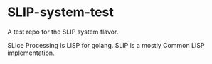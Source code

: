 # SLIP-system-test

A test repo for the SLIP system flavor.

SLIce Processing is LISP for golang. SLIP is a mostly Common LISP
implementation.
